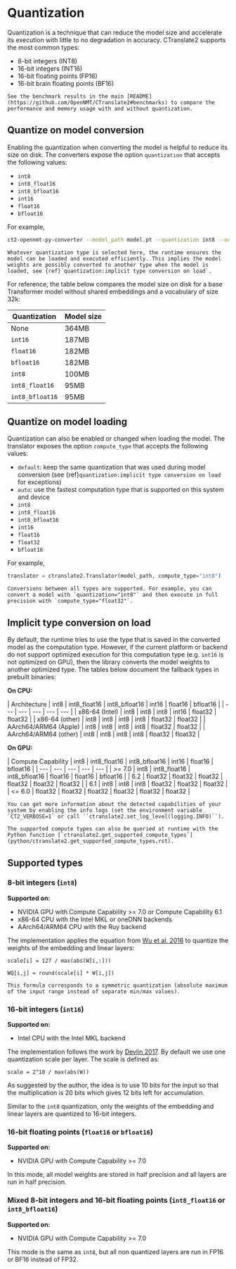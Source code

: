 # Quantization

Quantization is a technique that can reduce the model size and accelerate its execution with little to no degradation in accuracy. CTranslate2 supports the most common types:

* 8-bit integers (INT8)
* 16-bit integers (INT16)
* 16-bit floating points (FP16)
* 16-bit brain floating points (BF16)

```{tip}
See the benchmark results in the main [README](https://github.com/OpenNMT/CTranslate2#benchmarks) to compare the performance and memory usage with and without quantization.
```

## Quantize on model conversion

Enabling the quantization when converting the model is helpful to reduce its size on disk. The converters expose the option `quantization` that accepts the following values:

* `int8`
* `int8_float16`
* `int8_bfloat16`
* `int16`
* `float16`
* `bfloat16`

For example,

```bash
ct2-opennmt-py-converter --model_path model.pt --quantization int8 --output_dir ct2_model
```

```{note}
Whatever quantization type is selected here, the runtime ensures the model can be loaded and executed efficiently. This implies the model weights are possibly converted to another type when the model is loaded, see {ref}`quantization:implicit type conversion on load`.
```

For reference, the table below compares the model size on disk for a base Transformer model without shared embeddings and a vocabulary of size 32k:

| Quantization | Model size |
| --- | --- |
| None | 364MB |
| `int16` | 187MB |
| `float16` | 182MB |
| `bfloat16` | 182MB |
| `int8` | 100MB |
| `int8_float16` | 95MB |
| `int8_bfloat16` | 95MB |

## Quantize on model loading

Quantization can also be enabled or changed when loading the model. The translator exposes the option `compute_type` that accepts the following values:

* `default`: keep the same quantization that was used during model conversion (see {ref}`quantization:implicit type conversion on load` for exceptions)
* `auto`: use the fastest computation type that is supported on this system and device
* `int8`
* `int8_float16`
* `int8_bfloat16`
* `int16`
* `float16`
* `float32`
* `bfloat16`

For example,

```python
translator = ctranslate2.Translator(model_path, compute_type="int8")
```

```{tip}
Conversions between all types are supported. For example, you can convert a model with `quantization="int8"` and then execute in full precision with `compute_type="float32"`.
```

## Implicit type conversion on load

By default, the runtime tries to use the type that is saved in the converted model as the computation type. However, if the current platform or backend do not support optimized execution for this computation type (e.g. `int16` is not optimized on GPU), then the library converts the model weights to another optimized type. The tables below document the fallback types in prebuilt binaries:

**On CPU:**

| Architecture | int8 | int8_float16 | int8_bfloat16 | int16 | float16 | bfloat16 |
| --- | --- | --- | --- | --- |
| x86-64 (Intel) | int8 | int8 | int8 | int16 | float32 | float32 |
| x86-64 (other) | int8 | int8 | int8 | int8 | float32 | float32 |
| AArch64/ARM64 (Apple) | int8 | int8 | int8 | int8 | float32 | float32 |
| AArch64/ARM64 (other) | int8 | int8 | int8 | int8 | float32 | float32 |

**On GPU:**

| Compute Capability | int8 | int8_float16 | int8_bfloat16 | int16 | float16 | bfloat16 |
| --- | --- | --- | --- | --- |
| >= 7.0 | int8 | int8_float16 | int8_bfloat16 | float16 | float16 | bfloat16 |
| 6.2 | float32 | float32 | float32 | float32 | float32 | float32 |
| 6.1 | int8 | int8 | int8 | float32 | float32 | float32 |
| <= 6.0 | float32 | float32 | float32 | float32 | float32 | float32 |

```{tip}
You can get more information about the detected capabilities of your system by enabling the info logs (set the environment variable `CT2_VERBOSE=1` or call ``ctranslate2.set_log_level(logging.INFO)``).

The supported compute types can also be queried at runtime with the Python function [`ctranslate2.get_supported_compute_types`](python/ctranslate2.get_supported_compute_types.rst).
```

## Supported types

### 8-bit integers (`int8`)

**Supported on:**

* NVIDIA GPU with Compute Capability >= 7.0 or Compute Capability 6.1
* x86-64 CPU with the Intel MKL or oneDNN backends
* AArch64/ARM64 CPU with the Ruy backend

The implementation applies the equation from [Wu et al. 2016](https://arxiv.org/abs/1609.08144) to quantize the weights of the embedding and linear layers:

```text
scale[i] = 127 / max(abs(W[i,:]))

WQ[i,j] = round(scale[i] * W[i,j])
```

```{note}
This formula corresponds to a symmetric quantization (absolute maximum of the input range instead of separate min/max values).
```

### 16-bit integers (`int16`)

**Supported on:**

* Intel CPU with the Intel MKL backend

The implementation follows the work by [Devlin 2017](https://arxiv.org/abs/1705.01991). By default we use one quantization scale per layer. The scale is defined as:

```text
scale = 2^10 / max(abs(W))
```

As suggested by the author, the idea is to use 10 bits for the input so that the multiplication is 20 bits which gives 12 bits left for accumulation.

Similar to the `int8` quantization, only the weights of the embedding and linear layers are quantized to 16-bit integers.

### 16-bit floating points (`float16` or `bfloat16`)

**Supported on:**

* NVIDIA GPU with Compute Capability >= 7.0

In this mode, all model weights are stored in half precision and all layers are run in half precision.

### Mixed 8-bit integers and 16-bit floating points (`int8_float16` or `int8_bfloat16`)

**Supported on:**

* NVIDIA GPU with Compute Capability >= 7.0

This mode is the same as `int8`, but all non quantized layers are run in FP16 or BF16 instead of FP32.
